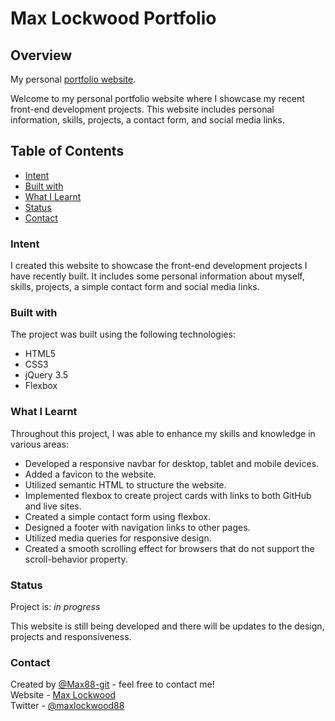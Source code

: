 # Max Lockwood Portfolio

## Overview

My personal [portfolio website](https://www.maxlockwood.uk/).

Welcome to my personal portfolio website where I showcase my recent front-end development projects. This website includes personal information, skills, projects, a contact form, and social media links.

## Table of Contents

- [Intent](#Intent)
- [Built with](#built-with)
- [What I Learnt](#what-i-learnt)
- [Status](#status)
- [Contact](#contact)

### Intent

I created this website to showcase the front-end development projects I have recently built. It includes some personal information about myself, skills, projects, a simple contact form and social media links.

### Built with

The project was built using the following technologies:

- HTML5
- CSS3
- jQuery 3.5
- Flexbox

### What I Learnt

Throughout this project, I was able to enhance my skills and knowledge in various areas:

- Developed a responsive navbar for desktop, tablet and mobile devices.
- Added a favicon to the website.
- Utilized semantic HTML to structure the website.
- Implemented flexbox to create project cards with links to both GitHub and live sites.
- Created a simple contact form using flexbox.
- Designed a footer with navigation links to other pages.
- Utilized media queries for responsive design.
- Created a smooth scrolling effect for browsers that do not support the scroll-behavior property.

### Status

Project is: _in progress_

This website is still being developed and there will be updates to the design, projects and responsiveness.

### Contact

Created by [@Max88-git](mlockwood@hotmail.co.uk/) - feel free to contact me!
<br>
Website - [Max Lockwood](https://www.maxlockwood.uk/)
<br>
Twitter - [@maxlockwood88](https://twitter.com/maxlockwood88)
